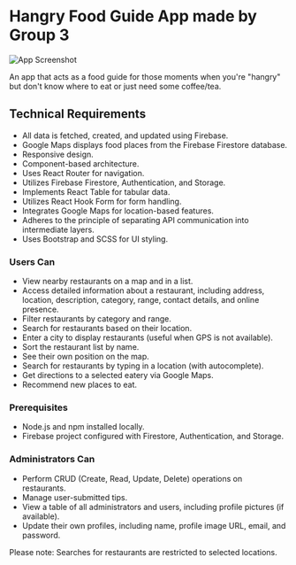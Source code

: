 # Hangry Food Guide App made by Group 3

![App Screenshot](screenshot.png)

An app that acts as a food guide for those moments when you're "hangry" but don't know where to eat or just need some coffee/tea.

## Technical Requirements

- All data is fetched, created, and updated using Firebase.
- Google Maps displays food places from the Firebase Firestore database.
- Responsive design.
- Component-based architecture.
- Uses React Router for navigation.
- Utilizes Firebase Firestore, Authentication, and Storage.
- Implements React Table for tabular data.
- Utilizes React Hook Form for form handling.
- Integrates Google Maps for location-based features.
- Adheres to the principle of separating API communication into intermediate layers.
- Uses Bootstrap and SCSS for UI styling.

### Users Can

- View nearby restaurants on a map and in a list.
- Access detailed information about a restaurant, including address, location, description, category, range, contact details, and online presence.
- Filter restaurants by category and range.
- Search for restaurants based on their location.
- Enter a city to display restaurants (useful when GPS is not available).
- Sort the restaurant list by name.
- See their own position on the map.
- Search for restaurants by typing in a location (with autocomplete).
- Get directions to a selected eatery via Google Maps.
- Recommend new places to eat.

### Prerequisites

- Node.js and npm installed locally.
- Firebase project configured with Firestore, Authentication, and Storage.

### Administrators Can

- Perform CRUD (Create, Read, Update, Delete) operations on restaurants.
- Manage user-submitted tips.
- View a table of all administrators and users, including profile pictures (if available).
- Update their own profiles, including name, profile image URL, email, and password.

Please note: Searches for restaurants are restricted to selected locations.
